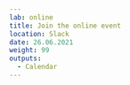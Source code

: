 ```yaml
---
lab: online
title: Join the online event
location: Slack
date: 26.06.2021
weight: 99
outputs:
  - Calendar
---
```

